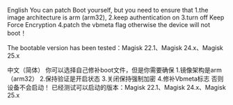 English
You can patch Boot yourself, but you need to ensure that 
1.the image architecture is arm (arm32),
2.keep authentication on 
3.turn off Keep Force Encryption
4.patch the vbmeta flag
otherwise the device will not boot！

The bootable version has been tested：Magisk 22.1、Magisk 24.x、Magisk 25.x

中文（简体）
你可以选择自己修补boot文件，但是你需要确保
1.镜像架构是arm（arm32）
2.保持验证是开启状态
3.关闭保持强制加密
4.修补Vbmeta标志
否则设备不会启动！
已经测试可以启动的版本：Magisk 22.1、Magisk 24.x、Magisk 25.x
